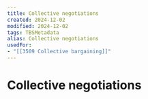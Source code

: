 ```yaml
---
title: Collective negotiations
created: 2024-12-02
modified: 2024-12-02
tags: TBSMetadata
alias: Collective negotiations
usedFor:
- "[[3509 Collective bargaining]]"
---
```

# Collective negotiations
